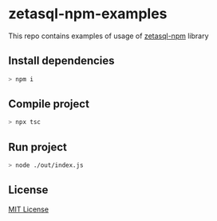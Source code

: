 # zetasql-npm-examples
This repo contains examples of usage of [zetasql-npm](https://www.npmjs.com/package/@fivetrandevelopers/zetasql) library

## Install dependencies

```sh
> npm i
```

## Compile project

```sh
> npx tsc
```

## Run project

```sh
> node ./out/index.js
```

## License

[MIT License](https://github.com/fivetran/zetasql-npm/blob/master/LICENSE)
